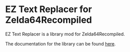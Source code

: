 # EZ Text Replacer for Zelda64Recompiled

EZ Text Replacer is a library mod for Zelda64Recompiled.

The documentation for the library can be found [here](./docs/EZTR_for_Zelda64Recomp/index.html).

